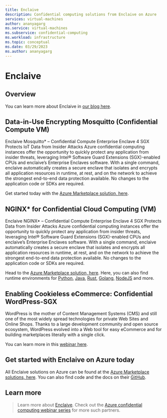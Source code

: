 ```yaml
---
title: Enclaive
description: Confidential computing solutions from Enclaive on Azure
services: virtual-machines
author: ananyagarg
ms.service: virtual-machines
ms.subservice: confidential-computing
ms.workload: infrastructure
ms.topic: conceptual
ms.date: 03/29/2023
ms.author: ananyagarg
---
```


# Enclaive

## Overview


You can learn more about Enclaive in [our blog here](https://techcommunity.microsoft.com/t5/azure-confidential-computing/enclaive-s-the-base-developing-confidential-cloud-applications/ba-p/3658799).

## Data-in-Use Encrypting Mosquitto (Confidential Compute VM)
Enclaive Mosquitto* – Confidential Compute Enterprise Enclave 4 SGX Protects IoT Data from Insider Attacks Azure confidential computing instances offer the opportunity to quickly protect any application from insider threats, leveraging Intel® Software Guard Extensions (SGX)-enabled CPUs and enclaive’s Enterprise Enclaves software. With a single command, enclaive automatically creates a secure enclave that isolates and encrypts all application resources in runtime, at rest, and on the network to achieve the strongest end-to-end data protection available. No changes to the application code or SDKs are required.

Get started today with the [Azure Marketplace solution, here](https://azuremarketplace.microsoft.com/en-us/marketplace/apps/enclaivegmbh1643578052639.vm-mosquitto-sgx?tab=Overview).

## NGINX* for Confidential Cloud Computing (VM)
Enclaive NGINX* – Confidential Compute Enterprise Enclave 4 SGX Protects Data from Insider Attacks Azure confidential computing instances offer the opportunity to quickly protect any application from insider threats, leveraging Intel® Software Guard Extensions (SGX)-enabled CPUs and enclaive’s Enterprise Enclaves software. With a single command, enclaive automatically creates a secure enclave that isolates and encrypts all application resources in runtime, at rest, and on the network to achieve the strongest end-to-end data protection available. No changes to the application code or SDKs are required. 

Head to the [Azure Marketplace solution, here](https://azuremarketplace.microsoft.com/en-us/marketplace/apps/enclaivegmbh1643578052639.vm-nginx-sgx?tab=Overview). Here, you can also find runtime environments for [Python](https://azuremarketplace.microsoft.com/en-us/marketplace/apps/enclaivegmbh1643578052639.vm-python-sgx?tab=Overview), [Java](https://azuremarketplace.microsoft.com/en-us/marketplace/apps/enclaivegmbh1643578052639.vm-java-sgx?tab=Overview), [Rust](https://azuremarketplace.microsoft.com/en-us/marketplace/apps/enclaivegmbh1643578052639.vm-rust-sgx?tab=Overview), [Golang](https://azuremarketplace.microsoft.com/en-us/marketplace/apps/enclaivegmbh1643578052639.vm-go-sgx?tab=Overview), [NodeJS](https://azuremarketplace.microsoft.com/en-us/marketplace/apps/enclaivegmbh1643578052639.vm-nodejs-sgx?tab=Overview) and more.

## Enabling Cookieless eCommerce: Confidential WordPress-SGX
WordPress is the mother of Content Management Systems (CMS) and still one of the most widely spread technologies for private Web Sites and Online Shops. Thanks to a large development community and open source ecosystem, WordPress evolved into a Web tool for easy eCommerce and for building marketplaces literally with a single click.

You can learn more in this [webinar here](https://vshow.on24.com/vshow/Azure_Confidential/#exhibits/enclaive_GmbH).

## Get started with Enclaive on Azure today

All Enclaive solutions on Azure can be found at the  [Azure Marketplace solutions, here](https://azuremarketplace.microsoft.com/en-us/marketplace/apps/edgelesssystems.edb?tab=Overview). You can also find code and the docs on their [GitHub](https://github.com/enclaive).

## Learn more

> Learn more about [Enclaive](https://enclaive.io/).
> Check out the [Azure confidential computing webinar series](https://vshow.on24.com/vshow/Azure_Confidential/exhibits/Home) for more such partners.
